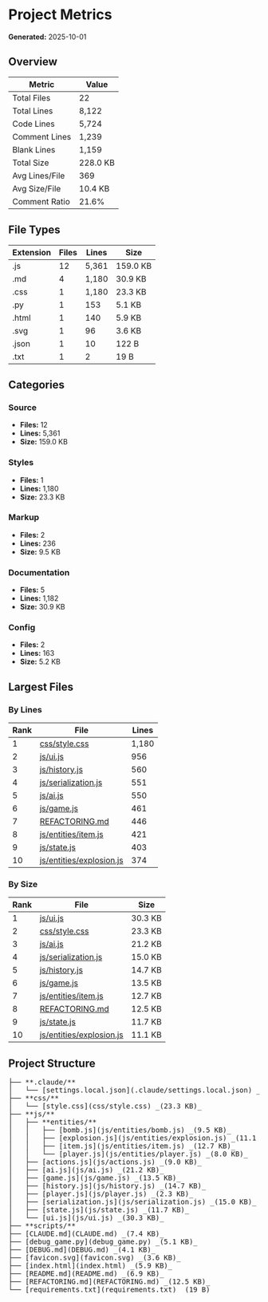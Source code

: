 # Project Metrics

**Generated:** 2025-10-01

## Overview

| Metric | Value |
|--------|-------|
| Total Files | 22 |
| Total Lines | 8,122 |
| Code Lines | 5,724 |
| Comment Lines | 1,239 |
| Blank Lines | 1,159 |
| Total Size | 228.0 KB |
| Avg Lines/File | 369 |
| Avg Size/File | 10.4 KB |
| Comment Ratio | 21.6% |

## File Types

| Extension | Files | Lines | Size |
|-----------|-------|-------|------|
| .js | 12 | 5,361 | 159.0 KB |
| .md | 4 | 1,180 | 30.9 KB |
| .css | 1 | 1,180 | 23.3 KB |
| .py | 1 | 153 | 5.1 KB |
| .html | 1 | 140 | 5.9 KB |
| .svg | 1 | 96 | 3.6 KB |
| .json | 1 | 10 | 122 B |
| .txt | 1 | 2 | 19 B |

## Categories

### Source

- **Files:** 12
- **Lines:** 5,361
- **Size:** 159.0 KB

### Styles

- **Files:** 1
- **Lines:** 1,180
- **Size:** 23.3 KB

### Markup

- **Files:** 2
- **Lines:** 236
- **Size:** 9.5 KB

### Documentation

- **Files:** 5
- **Lines:** 1,182
- **Size:** 30.9 KB

### Config

- **Files:** 2
- **Lines:** 163
- **Size:** 5.2 KB

## Largest Files

### By Lines

| Rank | File | Lines |
|------|------|-------|
| 1 | [css/style.css](css/style.css) | 1,180 |
| 2 | [js/ui.js](js/ui.js) | 956 |
| 3 | [js/history.js](js/history.js) | 560 |
| 4 | [js/serialization.js](js/serialization.js) | 551 |
| 5 | [js/ai.js](js/ai.js) | 550 |
| 6 | [js/game.js](js/game.js) | 461 |
| 7 | [REFACTORING.md](REFACTORING.md) | 446 |
| 8 | [js/entities/item.js](js/entities/item.js) | 421 |
| 9 | [js/state.js](js/state.js) | 403 |
| 10 | [js/entities/explosion.js](js/entities/explosion.js) | 374 |

### By Size

| Rank | File | Size |
|------|------|------|
| 1 | [js/ui.js](js/ui.js) | 30.3 KB |
| 2 | [css/style.css](css/style.css) | 23.3 KB |
| 3 | [js/ai.js](js/ai.js) | 21.2 KB |
| 4 | [js/serialization.js](js/serialization.js) | 15.0 KB |
| 5 | [js/history.js](js/history.js) | 14.7 KB |
| 6 | [js/game.js](js/game.js) | 13.5 KB |
| 7 | [js/entities/item.js](js/entities/item.js) | 12.7 KB |
| 8 | [REFACTORING.md](REFACTORING.md) | 12.5 KB |
| 9 | [js/state.js](js/state.js) | 11.7 KB |
| 10 | [js/entities/explosion.js](js/entities/explosion.js) | 11.1 KB |

## Project Structure

<pre>
├── **.claude/**
│   └── [settings.local.json](.claude/settings.local.json) _(122 B)_
├── **css/**
│   └── [style.css](css/style.css) _(23.3 KB)_
├── **js/**
│   ├── **entities/**
│   │   ├── [bomb.js](js/entities/bomb.js) _(9.5 KB)_
│   │   ├── [explosion.js](js/entities/explosion.js) _(11.1 KB)_
│   │   ├── [item.js](js/entities/item.js) _(12.7 KB)_
│   │   └── [player.js](js/entities/player.js) _(8.0 KB)_
│   ├── [actions.js](js/actions.js) _(9.0 KB)_
│   ├── [ai.js](js/ai.js) _(21.2 KB)_
│   ├── [game.js](js/game.js) _(13.5 KB)_
│   ├── [history.js](js/history.js) _(14.7 KB)_
│   ├── [player.js](js/player.js) _(2.3 KB)_
│   ├── [serialization.js](js/serialization.js) _(15.0 KB)_
│   ├── [state.js](js/state.js) _(11.7 KB)_
│   └── [ui.js](js/ui.js) _(30.3 KB)_
├── **scripts/**
├── [CLAUDE.md](CLAUDE.md) _(7.4 KB)_
├── [debug_game.py](debug_game.py) _(5.1 KB)_
├── [DEBUG.md](DEBUG.md) _(4.1 KB)_
├── [favicon.svg](favicon.svg) _(3.6 KB)_
├── [index.html](index.html) _(5.9 KB)_
├── [README.md](README.md) _(6.9 KB)_
├── [REFACTORING.md](REFACTORING.md) _(12.5 KB)_
└── [requirements.txt](requirements.txt) _(19 B)_
</pre>
